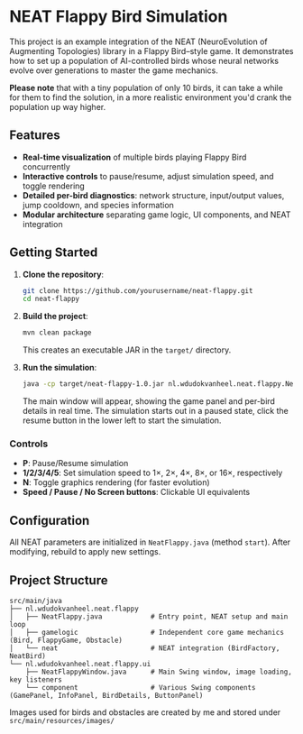 # NEAT Flappy Bird Simulation

This project is an example integration of the NEAT (NeuroEvolution of Augmenting Topologies) library in a Flappy
Bird–style game. It demonstrates how to set up a population of AI-controlled birds whose neural networks evolve over
generations to master the game mechanics. 

**Please note** that with a tiny population of only 10 birds, it can take a while
for them to find the solution, in a more realistic environment you'd crank the population up way higher.

## Features

* **Real-time visualization** of multiple birds playing Flappy Bird concurrently
* **Interactive controls** to pause/resume, adjust simulation speed, and toggle rendering
* **Detailed per-bird diagnostics**: network structure, input/output values, jump cooldown, and species information
* **Modular architecture** separating game logic, UI components, and NEAT integration

## Getting Started

1. **Clone the repository**:

   ```bash
   git clone https://github.com/yourusername/neat-flappy.git
   cd neat-flappy
   ```

2. **Build the project**:

   ```bash
   mvn clean package
   ```

   This creates an executable JAR in the `target/` directory.

3. **Run the simulation**:

   ```bash
   java -cp target/neat-flappy-1.0.jar nl.wdudokvanheel.neat.flappy.NeatFlappy
   ```

   The main window will appear, showing the game panel and per-bird details in real time. The simulation starts out in a
   paused state, click the resume button in the lower left to start the simulation.

### Controls

* **P**: Pause/Resume simulation
* **1/2/3/4/5**: Set simulation speed to 1×, 2×, 4×, 8×, or 16×, respectively
* **N**: Toggle graphics rendering (for faster evolution)
* **Speed / Pause / No Screen buttons**: Clickable UI equivalents

## Configuration

All NEAT parameters are initialized in `NeatFlappy.java` (method `start`). After modifying, rebuild to apply new
settings.

## Project Structure

```
src/main/java
├── nl.wdudokvanheel.neat.flappy
│   ├── NeatFlappy.java            # Entry point, NEAT setup and main loop
│   ├── gamelogic                  # Independent core game mechanics (Bird, FlappyGame, Obstacle)
│   └── neat                       # NEAT integration (BirdFactory, NeatBird)
└── nl.wdudokvanheel.neat.flappy.ui
    ├── NeatFlappyWindow.java      # Main Swing window, image loading, key listeners
    └── component                  # Various Swing components (GamePanel, InfoPanel, BirdDetails, ButtonPanel)
```

Images used for birds and obstacles are created by me and stored under `src/main/resources/images/`